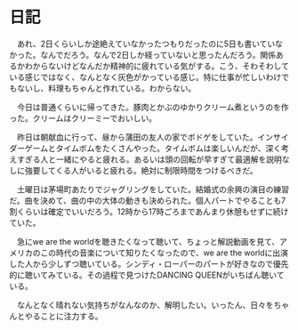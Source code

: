 # 日記

　あれ、2日くらいしか途絶えていなかったつもりだったのに5日も書いていなかった。なんでだろう。なんで2日しか経っていないと思ったんだろう。関係あるかわからないけどなんだか精神的に疲れている気がする。こう、そわそわしている感じではなく、なんとなく灰色がかっている感じ。特に仕事が忙しいわけでもないし、料理もちゃんと作れている。わからない。

　今日は普通くらいに帰ってきた。豚肉とかぶのゆかりクリーム煮というのを作った。クリームはクリーミーでおいしい。

　昨日は朝献血に行って、昼から蒲田の友人の家でボドゲをしていた。インサイダーゲームとタイムボムをたくさんやった。タイムボムは楽しいんだが、深く考えすぎる人と一緒にやると疲れる。あるいは頭の回転が早すぎて最適解を説明なしに強要してくる人がいると疲れる。絶対に制限時間をつけるべきだ。

　土曜日は茅場町あたりでジャグリングをしていた。結婚式の余興の演目の練習だ。曲を決めて、曲の中の大体の動きも決められた。個人パートでやることも7割くらいは確定でいいだろう。12時から17時ごろまであんまり休憩もせずに続けていた。

　急にwe are the worldを聴きたくなって聴いて、ちょっと解説動画を見て、アメリカのこの時代の音楽について知りたくなったので、we are the worldに出演した人から少しずつ聴いている。シンディ・ローパーのパートが好きなので優先的に聴いてみている。その過程で見つけたDANCING QUEENがいちばん聴いている。

　なんとなく晴れない気持ちがなんなのか、解明したい。いったん、日々をちゃんとやることに注力する。
